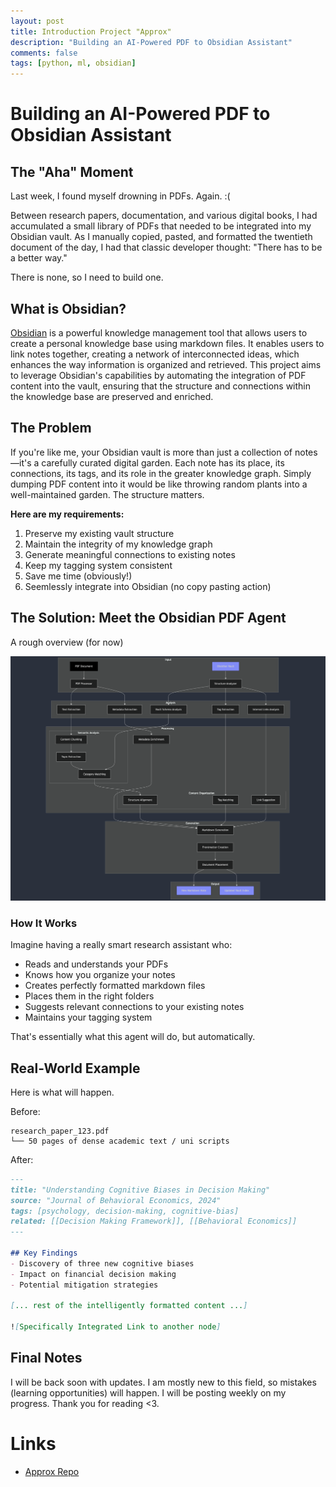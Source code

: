 ```yaml
---
layout: post
title: Introduction Project "Approx" 
description: "Building an AI-Powered PDF to Obsidian Assistant"
comments: false
tags: [python, ml, obsidian]
---
```


# Building an AI-Powered PDF to Obsidian Assistant

## The "Aha" Moment

Last week, I found myself drowning in PDFs. Again. :(

Between research papers, documentation, and various digital books, I had accumulated a small library of PDFs that needed to be integrated into my Obsidian vault. As I manually copied, pasted, and formatted the twentieth document of the day, I had that classic developer thought: "There has to be a better way."

There is none, so I need to build one. 

## What is Obsidian? 

[Obsidian](https://obsidian.md/) is a powerful knowledge management tool that allows users to create a personal knowledge base using markdown files. It enables users to link notes together, creating a network of interconnected ideas, which enhances the way information is organized and retrieved. This project aims to leverage Obsidian's capabilities by automating the integration of PDF content into the vault, ensuring that the structure and connections within the knowledge base are preserved and enriched.

## The Problem

If you're like me, your Obsidian vault is more than just a collection of notes—it's a carefully curated digital garden. Each note has its place, its connections, its tags, and its role in the greater knowledge graph. Simply dumping PDF content into it would be like throwing random plants into a well-maintained garden. The structure matters.

**Here are my requirements:**

1. Preserve my existing vault structure
2. Maintain the integrity of my knowledge graph
3. Generate meaningful connections to existing notes
4. Keep my tagging system consistent
5. Save me time (obviously!)
6. Seemlessly integrate into Obsidian (no copy pasting action)


## The Solution: Meet the Obsidian PDF Agent

A rough overview (for now)

![Mermaid Diagramm for Approx](/assets/images/blog/mermaid-diagram.png)
### How It Works

Imagine having a really smart research assistant who:
- Reads and understands your PDFs
- Knows how you organize your notes
- Creates perfectly formatted markdown files
- Places them in the right folders
- Suggests relevant connections to your existing notes
- Maintains your tagging system

That's essentially what this agent will do, but automatically.

## Real-World Example

Here is what will happen.

Before:
```
research_paper_123.pdf
└── 50 pages of dense academic text / uni scripts
```

After:
```markdown
---
title: "Understanding Cognitive Biases in Decision Making"
source: "Journal of Behavioral Economics, 2024"
tags: [psychology, decision-making, cognitive-bias]
related: [[Decision Making Framework]], [[Behavioral Economics]]
---

## Key Findings
- Discovery of three new cognitive biases
- Impact on financial decision making
- Potential mitigation strategies

[... rest of the intelligently formatted content ...]

![Specifically Integrated Link to another node]

```

## Final Notes

I will be back soon with updates. I am mostly new to this field, so mistakes (learning opportunities) will happen. I will be posting weekly on my progress. Thank you for reading <3.


# Links 

- [Approx Repo](https://github.com/100xA/approx)